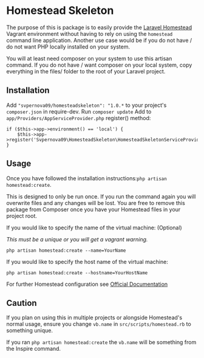 # Homestead Skeleton

The purpose of this is package is to easily provide the [Laravel Homestead](https://github.com/laravel/homestead)
Vagrant environment without having to rely on using the ```homestead``` command line application.
Another use case would be if you do not have / do not want PHP locally installed on your system.

You will at least need composer on your system to use this artisan command.
If you do not have / want composer on your local system, copy everything in the files/ folder to the root of your Laravel project.

## Installation

Add ```"svpernova09/homesteadskeleton": "1.0.*``` to your project's ```composer.json``` in require-dev.
Run ```composer update```
Add to ```app/Providers/AppServiceProvider.php``` register() method:

```
if ($this->app->environment() == 'local') {
    $this->app->register('Svpernova09\HomesteadSkeleton\HomesteadSkeletonServiceProvider');
}
```

## Usage

Once you have followed the installation instructions:```php artisan homestead:create```.

This is designed to only be run once. If you run the command again you will overwrite files and any changes will be lost.
You are free to remove this package from Composer once you have your Homestead files in your project root.

If you would like to specify the name of the virtual machine: (Optional)

_This must be a unique or you will get a vagrant warning._

```
php artisan homestead:create --name=YourName
```

If you would like to specify the host name of the virtual machine:

```
php artisan homestead:create --hostname=YourHostName
```

For further Homestead configuration see [Official Documentation](http://laravel.com/docs/5.1/homestead)

## Caution

If you plan on using this in multiple projects or alongside Homestead's normal usage, ensure you change ```vb.name``` in ```src/scripts/homestead.rb``` to something unique.

If you ran ```php artisan homestead:create``` the ```vb.name``` will be something from the Inspire command.
